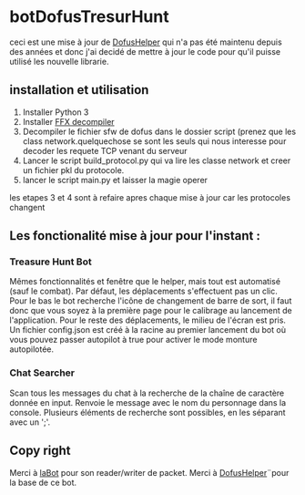 # botDofusTresurHunt
ceci est une mise à jour de [DofusHelper](https://github.com/JustNao/DofusHelper) qui n'a pas été maintenu depuis des années et donc j'ai decidé de mettre à jour le code pour qu'il puisse utilisé les nouvelle librarie.
## installation et utilisation
1. Installer Python 3
2. Installer [FFX decompiler](https://ffdec.fr.softonic.com)
3. Decompiler le fichier sfw de dofus dans le dossier script (prenez que les class network.quelquechose se sont les seuls qui nous interesse pour decoder les requete TCP venant du serveur
4. Lancer le script build_protocol.py qui va lire les classe network et creer un fichier pkl du protocole.
5. lancer le script main.py et laisser la magie operer

les etapes 3 et 4 sont à refaire apres chaque mise à jour car les protocoles changent

## Les fonctionalité mise à jour pour l'instant :
### Treasure Hunt Bot
Mêmes fonctionnalités et fenêtre que le helper, mais tout est automatisé (sauf le combat). Par défaut, les déplacements s'effectuent pas un clic. Pour le bas le bot recherche l'icône de changement de barre de sort, il faut donc que vous soyez à la première page pour le calibrage au lancement de l'application. Pour le reste des déplacements, le milieu de l'écran est pris. Un fichier config.json est créé à la racine au premier lancement du bot où vous pouvez passer autopilot à true pour activer le mode monture autopilotée.
### Chat Searcher
Scan tous les messages du chat à la recherche de la chaîne de caractère donnée en input. Renvoie le message avec le nom du personnage dans la console. Plusieurs éléments de recherche sont possibles, en les séparant avec un ';'.

## Copy right
Merci à [laBot](https://github.com/louisabraham/LaBot) pour son reader/writer de packet.
Merci à [DofusHelper](https://github.com/JustNao/DofusHelper)¨pour la base de ce bot.
